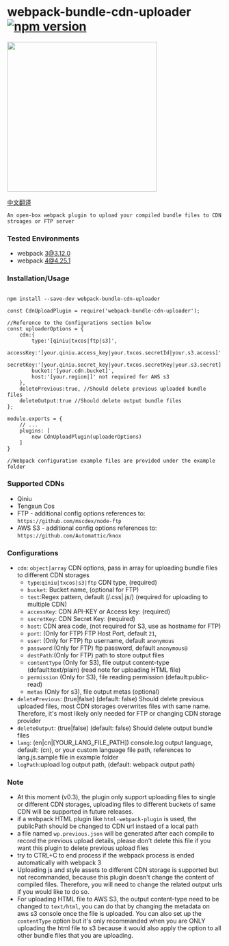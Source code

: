# webpack-bundle-cdn-uploader [![npm version](https://img.shields.io/badge/npm-0.4.2-blue.svg?style=flat)](https://www.npmjs.com/package/webpack-bundle-cdn-uploader)

   <img src="https://github.com/yyss8/webpack-bundle-cdn-uploader/blob/master/example/output-screenshot.png?raw=true" width="350">

[中文翻译](https://github.com/yyss8/webpack-bundle-cdn-uploader/blob/master/README.md)

    An open-box webpack plugin to upload your compiled bundle files to CDN stroages or FTP server

### Tested Environments

 - webpack 3@3.12.0
 - webpack 4@4.25.1

### Installation/Usage

```

npm install --save-dev webpack-bundle-cdn-uploader

const CdnUploadPlugin = require('webpack-bundle-cdn-uploader');

//Reference to the Configurations section below
const uploaderOptions = {
    cdn:{
        type:'[qiniu|txcos|ftp|s3]',
        accessKey:'[your.qiniu.access_key|your.txcos.secretId|your.s3.access]'
        secretKey:'[your.qiniu.secret_key|your.txcos.secretKey|your.s3.secret]',
        bucket:'[your.cdn.bucket]',
        host:'[your.region|]' not required for AWS s3
    },
    deletePrevious:true, //Should delete previous uploaded bundle files
    deleteOutput:true //Should delete output bundle files
};

module.exports = {
    // ...
    plugins: [
        new CdnUploadPlugin(uploaderOptions)
    ]
}

//Webpack configuration example files are provided under the example folder

```

### Supported CDNs

- Qiniu
- Tengxun Cos
- FTP - additional config options references to: `https://github.com/mscdex/node-ftp`
- AWS S3 - additional config options references to: `https://github.com/Automattic/knox`

### Configurations

- `cdn`: `object|array` CDN options, pass in array for uploading bundle files to different CDN storages
     * `type`:`qiniu|txcos|s3|ftp` CDN type, (required)
     * `bucket`: Bucket name, (optional for FTP) 
     * `test`:Regex pattern, default (/\.css|\.js/) (required for uploading to multiple CDN)
     * `accessKey`: CDN API-KEY or Access key: (required)
     * `secretKey`: CDN Secret Key: (required)
     * `host`: CDN area code, (not required for S3, use as hostname for FTP)
     * `port`: (Only for FTP) FTP Host Port, default `21`,
     * `user`: (Only for FTP) ftp username, default `anonymous`
     * `password`:(Only for FTP) ftp password, default `anonymous@`
     * `destPath`:(Only for FTP) path to store output files
     * `contentType` (Only for S3), file output content-type (default:text/plain) (read note for uploading HTML file)
     * `permission` (Only for S3), file reading permission (default:public-read)
     * `metas` (Only for s3), file output metas (optional)
- `deletePrevious`: (true|false) (default: false) Should delete previous uploaded files, most CDN storages overwrites files with same name. Therefore, it's most likely only needed for FTP or changing CDN storage provider
- `deleteOutput`: (true|false)  (default: false) Should delete output bundle files
- `lang`: (en|cn|[YOUR_LANG_FILE_PATH]) console.log output language, default: (cn), or your custom language file path, references to lang.js.sample file in example folder
- `logPath`:upload log output path, (default: webpack output path)

### Note

- At this moment (v0.3), the plugin only support uploading files to single or different CDN storages, uploading files to different buckets of same CDN will be supported in future releases.
- if a webpack HTML plugin like `html-webpack-plugin` is used, the publicPath should be changed to CDN url instaed of a local path
- a file named `wp.previous.json` will be generated after each compile to record the previous upload details, please don't delete this file if you want this plugin to delete previous upload files
- try to CTRL+C to end process if the webpack process is ended automatically with webpack 3
- Uploading js and style assets to different CDN storage is supported but not recommanded, because this plugin doesn't change the content of compiled files. Therefore, you will need to change the related output urls if you would like to do so.
- For uploading HTML file to AWS S3, the output content-type need to be changed to `text/html`,  you can do that by changing the metadata on aws s3 console once the file is uploaded. You can also set up the `contentType` option but it's only recommanded when you are ONLY uploading the html file to s3 because it would also apply the option to all other bundle files that you are uploading.